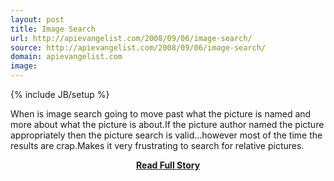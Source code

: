 ```yaml
---
layout: post
title: Image Search
url: http://apievangelist.com/2008/09/06/image-search/
source: http://apievangelist.com/2008/09/06/image-search/
domain: apievangelist.com
image: 
---
```

{% include JB/setup %}<p>When is image search going to move past what the picture is named and more about what the picture is about.If the picture author named the picture appropriately then the picture search is valid...however most of the time the results are crap.Makes it very frustrating to search for relative pictures.</p>
<center><p><a href="http://apievangelist.com/2008/09/06/image-search/" style='padding:25px; font-sze:18px; font-weight: bold;'>Read Full Story</a></p></center>
